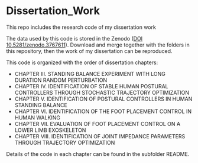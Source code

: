 # Dissertation_Work
This repo includes the research code of my dissertation work

The data used by this code is stored in the Zenodo ([DOI 10.5281/zenodo.3767611](https://zenodo.org/record/3767612#.XqjyTWhKhyw)). Download and merge together with the folders in this repository, then the work of my dissertation can be reproduced.

This code is organized with the order of dissertation chapters:

* CHAPTER III. STANDING BALANCE EXPERIMENT WITH LONG DURATION RANDOM PERTURBATION
* CHAPTER IV. IDENTIFICATION OF STABLE HUMAN POSTURAL CONTROLLERS THROUGH STOCHASTIC TRAJECTORY OPTIMIZATION
* CHAPTER V. IDENTIFICATION OF POSTURAL CONTROLLERS IN HUMAN STANDING BALANCE
* CHAPTER VI. IDENTIFICATION OF THE FOOT PLACEMENT CONTROL IN HUMAN WALKING
* CHAPTER VII. EVALUATION OF FOOT PLACEMENT CONTROL ON A LOWER LIMB EXOSKELETON
* CHAPTER VIII. IDENTIFICATION OF JOINT IMPEDANCE PARAMETERS THROUGH TRAJECTORY OPTIMIZATION

Details of the code in each chapter can be found in the subfolder README.
